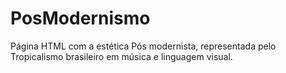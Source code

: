 # PosModernismo
Página HTML com a estética Pós modernista, representada pelo Tropicalismo brasileiro em música e linguagem visual.
